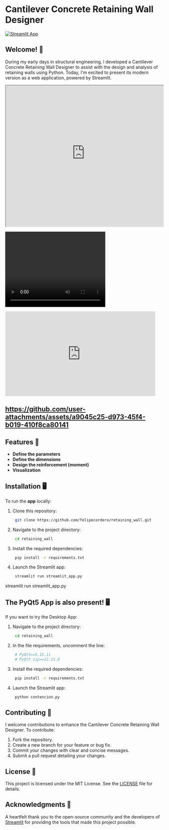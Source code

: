 # Cantilever Concrete Retaining Wall Designer

[![Streamlit App](https://static.streamlit.io/badges/streamlit_badge_black_white.svg)](https://retaining-wall.streamlit.app/)

## Welcome! 👋
During my early days in structural engineering, I developed a Cantilever Concrete Retaining Wall Designer to assist with the design and analysis of retaining walls using Python. Today, I'm excited to present its modern version as a web application, powered by Streamlit.

<iframe
  src="https://retaining-wall.streamlit.app?embed=true"
  style="height: 450px; width: 100%;"
></iframe>

<video src="https://github.com/user-attachments/assets/a9045c25-d973-45f4-b019-410f8ca80141" width="320" height="240" controls></video>

<iframe src="https://github.com/user-attachments/assets/a9045c25-d973-45f4-b019-410f8ca80141" width="480" height="270" frameBorder="0" class="giphy-embed" allowFullScreen></iframe>

## https://github.com/user-attachments/assets/a9045c25-d973-45f4-b019-410f8ca80141



## Features 🚀
- **Define the parameters**
- **Define the dimensions**
- **Design the reinforcement (moment)**
- **Visualization**

## Installation 🖥️

To run the **app** locally:

1. Clone this repository:

   ```bash
    git clone https://github.com/felipecordero/retaining_wall.git
   ```

1. Navigate to the project directory:

   ```bash
    cd retaining_wall
   ```


3. Install the required dependencies:


   ```bash
    pip install -r requirements.txt
   ```

4. Launch the Streamlit app:


   ```bash
    streamlit run streamlit_app.py
   ```

streamlit run streamlit_app.py


## The PyQt5 App is also present! 🖥️

If you want to try the Desktop App:

1. Navigate to the project directory:

   ```bash
    cd retaining_wall
   ```


2. In the file requirements, uncomment the line:

   ```bash
    # PyQt5==5.15.11
    # PyQt5_sip==12.15.0
   ```

4. Install the required dependencies:

   ```bash
    pip install -r requirements.txt
   ```


5. Launch the Streamlit app:


   ```bash
    python contencion.py
   ```


## Contributing 🤝
I welcome contributions to enhance the Cantilever Concrete Retaining Wall Designer. To contribute:

1. Fork the repository.
2. Create a new branch for your feature or bug fix.
3. Commit your changes with clear and concise messages.
4. Submit a pull request detailing your changes.

## License 📄

This project is licensed under the MIT License. See the [LICENSE](LICENSE) file for details.

## Acknowledgments 🙏

A heartfelt thank you to the open-source community and the developers of [Streamlit](https://streamlit.io/) for providing the tools that made this project possible. 
